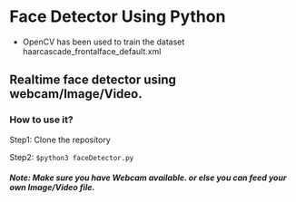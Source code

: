 # Face Detector Using Python

- OpenCV has been used to train the dataset haarcascade_frontalface_default.xml

## Realtime face detector using webcam/Image/Video.
 
 
### How to use it?

Step1: Clone the repository

Step2: 
`$python3 faceDetector.py`

##### Note: Make sure you have Webcam available. or else you can feed your own Image/Video file.
